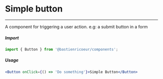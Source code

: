 # Simple button

<!-- STORY -->

<hr>

A component for triggering a user action. e.g: a submit button in a form

##### Import

```js
import { Button } from '@bastienricoeur/components';
```

##### Usage

```jsx
<Button onClick={() => 'Do something'}>Simple Button</Button>
```
